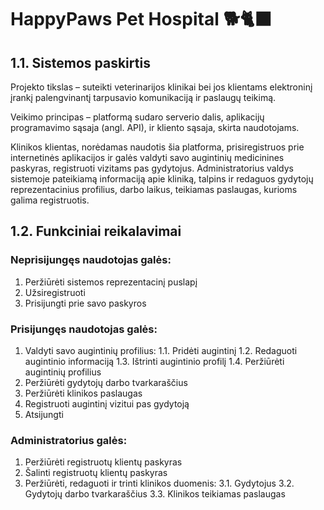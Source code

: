 # HappyPaws Pet Hospital 🐕🐈‍⬛

## 1.1. Sistemos paskirtis

Projekto tikslas – suteikti veterinarijos klinikai bei jos klientams elektroninį įrankį palengvinantį tarpusavio komunikaciją ir paslaugų teikimą.

Veikimo principas – platformą sudaro serverio dalis, aplikacijų programavimo sąsaja (angl. API), ir kliento sąsaja, skirta naudotojams. 

Klinikos klientas, norėdamas naudotis šia platforma, prisiregistruos prie internetinės aplikacijos ir galės valdyti savo augintinių medicinines paskyras, registruoti vizitams pas gydytojus. Administratorius valdys sistemoje pateikiamą informaciją apie kliniką, talpins ir redaguos gydytojų reprezentacinius profilius, darbo laikus, teikiamas paslaugas, kurioms galima registruotis.

## 1.2. Funkciniai reikalavimai

### Neprisijungęs naudotojas galės:
1.	Peržiūrėti sistemos reprezentacinį puslapį
2.	Užsiregistruoti 
3.	Prisijungti prie savo paskyros

### Prisijungęs naudotojas galės:
1.	Valdyti savo augintinių profilius:
  1.1.	Pridėti augintinį
  1.2.	Redaguoti augintinio informaciją
  1.3.	Ištrinti augintinio profilį
  1.4.	Peržiūrėti augintinių profilius
3.	Peržiūrėti gydytojų darbo tvarkaraščius
4.	Peržiūrėti klinikos paslaugas
5.	Registruoti augintinį vizitui pas gydytoją
6.	Atsijungti

### Administratorius galės:
1.	Peržiūrėti registruotų klientų paskyras
2.	Šalinti registruotų klientų paskyras
3.	Peržiūrėti, redaguoti ir trinti klinikos duomenis:
  3.1.	Gydytojus
  3.2.	Gydytojų darbo tvarkaraščius
  3.3.	Klinikos teikiamas paslaugas
